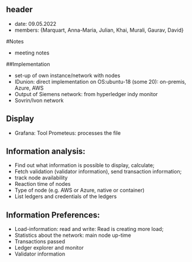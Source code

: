 ## header
- date: 09.05.2022
- members: {Marquart, Anna-Maria, Julian, Khai, Murali, Gaurav, David}

#Notes
- meeting notes

##Implementation
- set-up of own instance/network with nodes
- IDunion: direct implementation on OS:ubuntu-18 (some 20): on-premis, Azure, AWS
- Output of Siemens network: from hyperledger indy monitor
- Sovrin/Ivon network

## Display
- Grafana: Tool Prometeus: processes the file

## Information analysis:
- Find out what information is possible to display, calculate;
- Fetch validation (validator information), send transaction information;
- track node availability
- Reaction time of nodes
- Type of node (e.g. AWS or Azure, native or container)
- List ledgers and credentials of the ledgers

## Information Preferences:
- Load-information: read and write: Read is creating more load;
- Statistics about the network: main node up-time
- Transactions passed
- Ledger explorer and monitor
- Validator information
